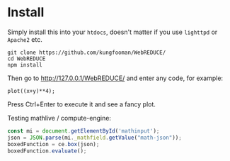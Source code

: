 # Install

Simply install this into your `htdocs`, doesn't matter if you use `lighttpd` or `Apache2` etc.

```
git clone https://github.com/kungfooman/WebREDUCE/
cd WebREDUCE
npm install
```

Then go to http://127.0.0.1/WebREDUCE/ and enter any code, for example:

```red
plot((x+y)**4);
```

Press Ctrl+Enter to execute it and see a fancy plot.




Testing mathlive / compute-engine:

```js
const mi = document.getElementById('mathinput');
json = JSON.parse(mi._mathfield.getValue("math-json"));
boxedFunction = ce.box(json);
boxedFunction.evaluate();
```